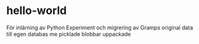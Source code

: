 # hello-world
För inlärning av Python
Experiment och migrering av Gramps original data till egen databas me picklade blobbar uppackade
